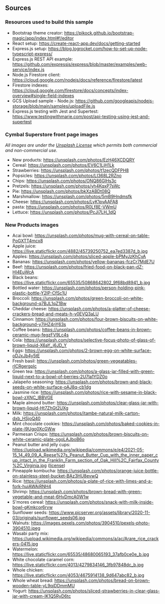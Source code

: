 
## Sources

### Resources used to build this sample

- Bootstrap theme creator: https://pikock.github.io/bootstrap-magic/app/index.html#!/editor
- React setup: https://create-react-app.dev/docs/getting-started
- Express.js setup: https://blog.logrocket.com/how-to-set-up-node-typescript-express/
- Express.js REST API example: https://github.com/expressjs/express/blob/master/examples/web-service/index.js
- Node.js Firestore client: https://cloud.google.com/nodejs/docs/reference/firestore/latest
- Firestore indexes: https://cloud.google.com/firestore/docs/concepts/index-overview#single-field-indexes
- GCS Upload sample - Node.js: https://github.com/googleapis/nodejs-storage/blob/main/samples/uploadFile.js
- Express.js testing with Jest and Supertest: https://www.testingwithmarie.com/post/api-testing-using-jest-and-supertest

### Cymbal Superstore front page images

_All images are under the [Unsplash License](https://unsplash.com/license) which permits both commercial and non-commercial use._

- New products: https://unsplash.com/photos/EzH46XCDQRY
- Cereal: https://unsplash.com/photos/EV6C1LjH1Lk
- Strawberries: https://unsplash.com/photos/t1zecQDFPH8
- Popsicles: https://unsplash.com/photos/LI368L2RZno
- Chips: https://unsplash.com/photos/ONQ86GlHs3c
- Pretzels: https://unsplash.com/photos/yh4KqxP7sWc
- Pie: https://unsplash.com/photos/bkXzABDt08Q
- Marshmallow: https://unsplash.com/photos/5mB9Hndmsfk
- Cheese: https://unsplash.com/photos/LyK1pvAAFA8
- pasta: https://unsplash.com/photos/R0Lf8E-VWmU
- Lettuce: https://unsplash.com/photos/PcJi7LH_1dQ

### New Products images 

- Acai bowl: https://unsplash.com/photos/mug-with-cereal-on-table-PoGXTT4mcx8 
- Apple juice: https://live.staticflickr.com/4882/45739250752_ea7ed3387d_b.jpg 
- Apples: https://unsplash.com/photos/sliced-apple-bPMyJzKhCyA 
- Bananas: https://unsplash.com/photos/yellow-bananas-fczCr7MdE7U 
- Beef: https://unsplash.com/photos/fried-food-on-black-pan-dZ-HI4EuWcA
- Black beans: https://live.staticflickr.com/65535/50868642802_9f68bd8941_b.jpg 
- Bottled water: https://unsplash.com/photos/person-holding-pink-plastic-bottle-Y2IP-CfSc1U
- Broccoli: https://unsplash.com/photos/green-broccoli-on-white-background-q7BJL1qZ1Bw
- Cheddar cheese: https://unsplash.com/photos/a-platter-of-cheese-crackers-bread-and-meats-h-v0EVQ3aLU 
- Cinnamon: https://unsplash.com/photos/four-brown-biscuits-on-white-background-y7iHZ4nY63s
- Coffee beans: https://unsplash.com/photos/coffee-beans-in-brown-ceramic-mug-fegzFV9Lc4s
- Cola: https://unsplash.com/photos/selective-focus-photo-of-glass-of-brown-liquid-X6aY_j6JD_Y
- Eggs: https://unsplash.com/photos/2-brown-egg-on-white-surface-oDJxJb4y5tE
- Fresh basil: https://unsplash.com/photos/green-vegeatables-rICRgergpIc
- Green tea: https://unsplash.com/photos/a-glass-jar-filled-with-green-liquid-next-to-a-bowl-of-berries-2U7la1YDZ0o
- Jalapeño seasoning: https://unsplash.com/photos/brown-and-black-seeds-on-white-surface-oAJ8q-cb1dg
- Jasmine rice: https://unsplash.com/photos/rice-with-sesame-in-black-bowl-zXNC_lBBVGE
- Maple almond butter: https://unsplash.com/photos/clear-glass-jar-with-brown-liquid-Ht7ZhGt2UXg
- Milk: https://unsplash.com/photos/itambe-natural-milk-carton-dxb_HSjoQ40
- Mint chocolate cookies: https://unsplash.com/photos/baked-cookies-in-plate-l9Ugo0XcGWw
- Parmesan Crisps: https://unsplash.com/photos/brown-biscuits-on-white-ceramic-plate-ogoLAJboB6o
- Peanut butter and jelly cups: https://upload.wikimedia.org/wikipedia/commons/e/e4/2021-05-15_14_49_09_A_Reese%27s_Peanut_Butter_Cup_with_the_inner_paper_cup_intact_in_the_Franklin_Farm_section_of_Oak_Hill%2C_Fairfax_County%2C_Virginia.jpg ([license](https://creativecommons.org/licenses/by-sa/4.0/))
- Pineapple kombucha: https://unsplash.com/photos/orange-juice-bottle-on-stainless-steel-bucket-BAz3HU8evwQ
- Rice: https://unsplash.com/photos/a-plate-of-rice-with-limes-and-a-fork-huiAWAiRNH4
- Shrimp: https://unsplash.com/photos/brown-bread-with-green-vegetable-and-meat-6HvDmcA0W1w
- S'mores cereal: https://unsplash.com/photos/snack-with-milk-inside-bowl-gKmkcor6rvw
- Sunflower seeds: https://www.picserver.org/assets/library/2020-11-03/originals/sunflower_seeds06.jpg
- Walnuts: https://images.pexels.com/photos/3904510/pexels-photo-3904510.jpeg
- Wasabi party mix: https://upload.wikimedia.org/wikipedia/commons/a/ac/Arare_rice_crackers-0415.jpg
- Watermelon: https://live.staticflickr.com/65535/48680065193_37afb0ce0e_b.jpg
- White chocolate caramel corn: https://live.staticflickr.com/4013/4279834146_3fb97848dc_b.jpg
- Whole chicken: https://live.staticflickr.com/4053/4675914138_9d647abc82_b.jpg
- Whole wheat bread: https://unsplash.com/photos/bread-on-brown-wooden-table-yL9qjDDmmMU
- Yogurt: https://unsplash.com/photos/sliced-strawberries-in-clear-glass-jar-with-cream-lK1Q5RyD6tc